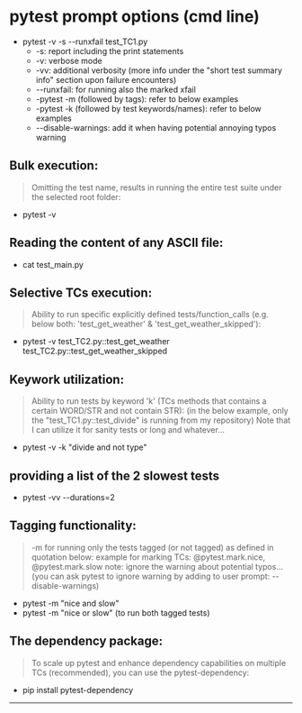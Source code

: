# pytest prompt options (cmd line)


- pytest -v -s --runxfail test_TC1.py
	- -s: report including the print statements
	- -v: verbose mode
	- -vv: additional verbosity (more info under the "short test summary info" section upon failure encounters)
	- --runxfail: for running also the marked xfail
	- -pytest -m (followed by tags): refer to below examples
	- -pytest -k (followed by test keywords/names): refer to below examples
	- --disable-warnings: add it when having potential annoying typos warning 


## Bulk execution:
> Omitting the test name, results in running the entire test suite under the selected root folder:
- pytest -v


## Reading the content of any ASCII file:
- cat test_main.py


## Selective TCs execution:
> Ability to run specific explicitly defined tests/function_calls (e.g. below both: 'test_get_weather' & 'test_get_weather_skipped'):
- pytest -v test_TC2.py::test_get_weather test_TC2.py::test_get_weather_skipped


## Keywork utilization:
> Ability to run tests by keyword 'k' (TCs methods that contains a certain WORD/STR and not contain STR):
> (in the below example, only the "test_TC1.py::test_divide" is running from my repository)
> Note that I can utilize it for sanity tests or long and whatever...
- pytest -v  -k "divide and not type"


## providing a list of the 2 slowest tests
- pytest -vv --durations=2


## Tagging functionality:
> -m for running only the tests tagged (or not tagged) as defined in quotation below: example for marking TCs: @pytest.mark.nice, @pytest.mark.slow
> note: ignore the warning about potential typos... 
> (you can ask pytest to ignore warning by adding to user prompt: --disable-warnings)
- pytest -m "nice and slow"
- pytest -m "nice or slow" (to run both tagged tests)


## The dependency package:
> To scale up pytest and enhance dependency capabilities on multiple TCs (recommended), you can use the pytest-dependency:
- pip install pytest-dependency


-----------------


